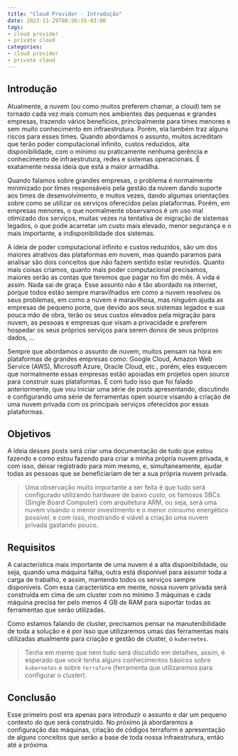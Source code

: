 ```yaml
---
title: "Cloud Provider - Introdução"
date: 2022-11-29T08:56:15-03:00
tags:
- cloud provider
- private cloud
categories:
- cloud provider
- private cloud
---
```


## Introdução

Atualmente, a nuvem (ou como muitos preferem chamar, a cloud) tem se tornado cada vez mais comum nos ambientes das pequenas e grandes empresas, trazendo vários benefícios, principalmente para times menores e sem muito conhecimento em infraestrutura. Porém, ela também traz alguns riscos para esses times. Quando abordamos o assunto, muitos acreditam que terão poder computacional infinito, custos reduzidos, alta disponibilidade, com o mínimo ou praticamente nenhuma gerência e conhecimento de infraestrutura, redes e sistemas operacionais. É exatamente nessa ideia que está a maior armadilha.

Quando falamos sobre grandes empresas, o problema é normalmente minimizado por times responsáveis pela gestão da nuvem dando suporte aos times de desenvolvimento, e muitos vezes, dando algumas orientações sobre como se utilizar os serviços oferecidos pelas plataformas. Porém, em empresas menores, o que normalmente observamos é um uso mal otimizado dos serviços, muitas vezes na tentativa de migração de sistemas legados, o que pode acarretar um custo mais elevado, menor segurança e o mais importante, a indisponibilidade dos sistemas.

A ideia de poder computacional infinito e custos reduzidos, são um dos maiores atrativos das plataformas em nuvem, mas quando paramos para analisar são dois conceitos que não fazem sentido estar reunidos. Quanto mais coisas criamos, quanto mais poder computacional precisamos, maiores serão as contas que teremos que pagar no fim do mês. A vida é assim. Nada sai de graça. Esse assunto não é tão abordado na internet, porque todos estão sempre maravilhados em como a nuvem resolveu os seus problemas, em como a nuvem é maravilhosa, mas ninguém ajuda as empresas de pequeno porte, que devido aos seus sistemas legados e sua pouca mão de obra, terão os seus custos elevados pela migração para nuvem, as pessoas e empresas que visam a privacidade e preferem hospedar os seus próprios serviços para serem donos de seus próprios dados, ...

Sempre que abordamos o assunto de nuvem, muitos pensam na hora em plataformas de grandes empresas como: Google Cloud, Amazon Web Service (AWS), Microsoft Azure, Oracle Cloud, etc., porém, eles esquecem que normalmente essas empresas estão apoiadas em projetos open source para construir suas plataformas. É com tudo isso que foi falado anteriormente, que vou iniciar uma série de posts apresentando, discutindo e configurando uma série de ferramentas open source visando a criação de uma nuvem privada com os principais serviços oferecidos por essas plataformas.

## Objetivos

A ideia desses posts será criar uma documentação de tudo que estou fazendo e como estou fazendo para criar a minha própria nuvem privada, e com isso, deixar registrado para mim mesmo, e, simultaneamente, ajudar todas as pessoas que se beneficiariam de ter a sua própria nuvem privada.

> Uma observação muito importante a ser feita é que tudo será configurado utilizando hardware de baixo custo, os famosos SBCs (Single Board Computer) com arquitetura ARM, ou seja, será uma nuvem visando o menor investimento e o menor consumo energético possível, e com isso, mostrando é viável a criação uma nuvem privada gastando pouco.

## Requisitos

A característica mais importante de uma nuvem é a alta disponibilidade, ou seja, quando uma máquina falha, outra está disponível para assumir toda a carga de trabalho, e assim, mantendo todos os serviços sempre disponíveis. Com essa característica em mente, nossa nuvem privada será construída em cima de um cluster com no mínimo 3 máquinas e cada máquina precisa ter pelo menos 4 GB de RAM para suportar todas as ferramentas que serão utilizadas.

Como estamos falando de cluster, precisamos pensar na manutenibilidade de toda a solução e é por isso que utilizaremos umas das ferramentas mais utilizadas atualmente para criação e gestão de cluster, o `kubernetes`.

> Tenha em mente que nem tudo será discutido em detalhes, assim, é esperado que você tenha alguns conhecimentos básicos sobre `kubernetes` e sobre `terraform` (ferramenta que utilizaremos para configurar o cluster).

## Conclusão

Esse primeiro post era apenas para introduzir o assunto e dar um pequeno contexto do que será construído. No próximo já abordaremos a configuração das máquinas, criação de códigos terraform e apresentação de alguns conceitos que serão a base de toda nossa infraestrutura, então até a próxima.
